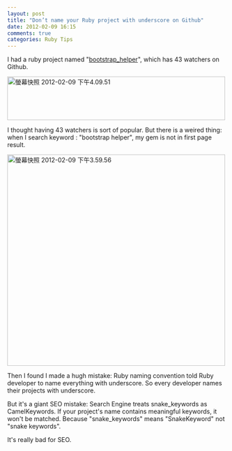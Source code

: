 ```yaml
---
layout: post
title: "Don’t name your Ruby project with underscore on Github"
date: 2012-02-09 16:15
comments: true
categories: Ruby Tips
---
```


I had a ruby project named "[bootstrap_helper](https://github.com/xdite/bootstrap_helper)", which has 43 watchers on Github.

<a href="http://www.flickr.com/photos/xdite/6845375847/" title="螢幕快照 2012-02-09 下午4.09.51 by xdite, on Flickr"><img src="http://farm8.staticflickr.com/7026/6845375847_0eed10698d.jpg" width="500" height="100" alt="螢幕快照 2012-02-09 下午4.09.51"></a>

I thought having 43 watchers is sort of popular. But there is a weired thing:  when I search keyword : "bootstrap helper", my gem is not in first page result.

<a href="http://www.flickr.com/photos/xdite/6845392075/" title="螢幕快照 2012-02-09 下午3.59.56 by xdite, on Flickr"><img src="http://farm8.staticflickr.com/7045/6845392075_cfcd2676c5.jpg" width="500" height="485" alt="螢幕快照 2012-02-09 下午3.59.56"></a>

Then I found I made a hugh mistake: Ruby naming convention told Ruby developer to name everything with underscore. So every developer names their projects with underscore.

But it's a giant SEO mistake: Search Engine treats snake_keywords as CamelKeywords. If your project's name contains  meaningful keywords, it won't be matched. Because "snake_keywords" means "SnakeKeyword" not "snake keywords".

It's really bad for SEO.
